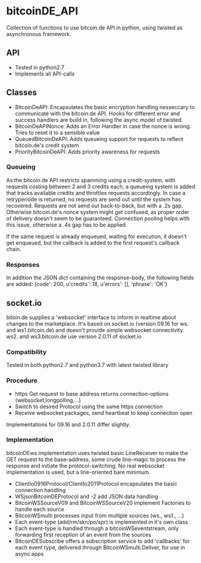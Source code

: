 # bitcoinDE_API
Collection of functions to use bitcoin.de API in python, using twisted as asynchronous framework.

## API
* Tested in python2.7 
* Implements all API-calls


## Classes
* BitcoinDeAPI: Encapsulates the basic encryption handling nesseccary to communicate with the bitcoin.de API. Hooks for different error and success handlers are build in, following the async model of twisted.
* BitcoinDeAPINonce: Adds an Error Handler in case the nonce is wrong. Tries to reset it to a sensible value
* QueuedBitcoinDeAPI: Adds queueing support for requests to reflect bitcoin.de's credit system
* PriorityBitcoinDeAPI: Adds priority awareness for requests

### Queueing
As the bitcoin.de API restricts spamming using a credit-system, with requests costing between 2 and 3 credits each, a queueing system is added that tracks available credits and throttles requests accordingly. In case a retryperiode is returned, no requests are send out until the system has recovered.
Requests are not send out back-to-back, but with a .2s gap. Otherwise bitcoin.de's nonce system might get confused, as proper order of delivery doesn't seem to be guaranteed.
Connection pooling helps with this issue, otherwise a .4s gap has to be applied.

If the same request is already enqueued, waiting for execution, it doesn't get enqueued, but the callback is added to the first request's callback chain.

### Responses
In addition the JSON dict containing the response-body, the following fields are added:
{code': 200, u'credits': 18, u'errors': [], 'phrase': 'OK'}

## socket.io

bitoin.de supplies a 'websocket' interface to inform in realtime about changes to the marketplace. It's based on socket.io (version 09.16 for ws. and ws1.bitcoin.de) and doesn't provide simple websocket connectivity.
ws2. and ws3.bitcoin.de use version 2.0.11 of socket.io

### Compatibility
Tested in both python2.7 and python3.7 with latest twisted library

### Procedure
* https Get request to base address returns connection-options (websocket,longpolling,...)
* Switch to desired Protocol using the same https connection
* Receive websocket packages, send heartbeat to keep connection open

Implementations for 09.16 and 2.0.11 differ slightly.

### Implementation
bitcoinDEws implementation uses twisted basic.LineReceiver to make the GET request to the base-address, some crude line-magic to process the response and initiate the protocol-switching. No real websocket implementation is used, but a line-oriented bare minimum.

* ClientIo0916Protocol/ClientIo2011Protocol encapsulates the basic connection handling
* WSjsonBitcoinDEProtocol and -2 add JSON data handling
* BitcoinWSSourceV09 and BitcoinWSSourceV20 implement Factories to handle each source
* BitcoinWSmulti processes input from multiple sources (ws., ws1., ...)
* Each event-type (add/rm/skn/po/spr) is implemented in it's own class
* Each event-type is handled through a bitcoinWSeventstream, only forwarding first reception of an event from the sources
* BitcoinDESubscribe offers a subscription service to add 'callbacks' for each event type, delivered through BitcoinWSmulti.Deliver, for use in async apps

